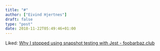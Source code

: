 ```yaml
---
title: "#"
author: ["Eivind Hjertnes"]
draft: false
type: "post"
date: 2018-11-22T05:49:46+01:00
---
```


Liked:
[Why
I stopped using snapshot testing with Jest - foobarbaz.club](http://foobarbaz.club/why-i-stopped-using-snapshot-testing-with-jest/)
